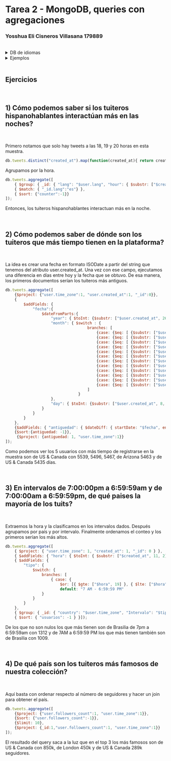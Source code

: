 # Tarea 2 - MongoDB, queries con agregaciones
### Yosshua Eli Cisneros Villasana 179889
<br/>
<details><summary>DB de idiomas</summary>
<p>

## Abreviaciones
```javascript
db.primarydialects.insertMany([
	{"lang":"af", "locale":"af-ZA"},
	{"lang":"ar", "locale":"ar"},
	{"lang":"bg", "locale":"bg-BG"},
	{"lang":"ca", "locale":"ca-AD"},
	{"lang":"cs", "locale":"cs-CZ"},
	{"lang":"cy", "locale":"cy-GB"},
	{"lang":"da", "locale":"da-DK"},
	{"lang":"de", "locale":"de-DE"},
	{"lang":"el", "locale":"el-GR"},
	{"lang":"en", "locale":"en-US"},
	{"lang":"es", "locale":"es-ES"},
	{"lang":"et", "locale":"et-EE"},
	{"lang":"eu", "locale":"eu"},
	{"lang":"fa", "locale":"fa-IR"},
	{"lang":"fi", "locale":"fi-FI"},
	{"lang":"fr", "locale":"fr-FR"},
	{"lang":"he", "locale":"he-IL"},
	{"lang":"hi", "locale":"hi-IN"},
	{"lang":"hr", "locale":"hr-HR"},
	{"lang":"hu", "locale":"hu-HU"},
	{"lang":"id", "locale":"id-ID"},
	{"lang":"is", "locale":"is-IS"},
	{"lang":"it", "locale":"it-IT"},
	{"lang":"ja", "locale":"ja-JP"},
	{"lang":"km", "locale":"km-KH"},
	{"lang":"ko", "locale":"ko-KR"},
	{"lang":"la", "locale":"la"},
	{"lang":"lt", "locale":"lt-LT"},
	{"lang":"lv", "locale":"lv-LV"},
	{"lang":"mn", "locale":"mn-MN"},
	{"lang":"nb", "locale":"nb-NO"},
	{"lang":"nl", "locale":"nl-NL"},
	{"lang":"nn", "locale":"nn-NO"},
	{"lang":"pl", "locale":"pl-PL"},
	{"lang":"pt", "locale":"pt-PT"},
	{"lang":"ro", "locale":"ro-RO"},
	{"lang":"ru", "locale":"ru-RU"},
	{"lang":"sk", "locale":"sk-SK"},
	{"lang":"sl", "locale":"sl-SI"},
	{"lang":"sr", "locale":"sr-RS"},
	{"lang":"sv", "locale":"sv-SE"},
	{"lang":"th", "locale":"th-TH"},
	{"lang":"tr", "locale":"tr-TR"},
	{"lang":"uk", "locale":"uk-UA"},
	{"lang":"vi", "locale":"vi-VN"},
	{"lang":"zh", "locale":"zh-CN"}
]);
```
## Abreviación con nombre
```javascript
db.languagenames.insertMany([{"locale":"af-ZA", "languages":[
            "Afrikaans",
            "Afrikaans"
]},
{"locale":"ar", "languages":[
            "العربية",
            "Arabic"
]},
{"locale":"bg-BG", "languages":[
            "Български",
            "Bulgarian"
]},
{"locale":"ca-AD", "languages":[
            "Català",
            "Catalan"
]},
{"locale":"cs-CZ", "languages":[
            "Čeština",
            "Czech"
]},
{"locale":"cy-GB", "languages":[
            "Cymraeg",
            "Welsh"
]},
{"locale":"da-DK", "languages":[
            "Dansk",
            "Danish"
]},
{"locale":"de-AT", "languages":[
            "Deutsch (Österreich)",
            "German (Austria)"
]},
{"locale":"de-CH", "languages":[
            "Deutsch (Schweiz)",
            "German (Switzerland)"
]},
{"locale":"de-DE", "languages":[
            "Deutsch (Deutschland)",
            "German (Germany)"
]},
{"locale":"el-GR", "languages":[
            "Ελληνικά",
            "Greek"
]},
{"locale":"en-GB", "languages":[
            "English (UK)",
            "English (UK)"
]},
{"locale":"en-US", "languages":[
            "English (US)",
            "English (US)"
]},
{"locale":"es-CL", "languages":[
            "Español (Chile)",
            "Spanish (Chile)"
]},
{"locale":"es-ES", "languages":[
            "Español (España)",
            "Spanish (Spain)"
]},
{"locale":"es-MX", "languages":[
            "Español (México)",
            "Spanish (Mexico)"
]},
{"locale":"et-EE", "languages":[
            "Eesti keel",
            "Estonian"
]},
{"locale":"eu", "languages":[
            "Euskara",
            "Basque"
]},
{"locale":"fa-IR", "languages":[
            "فارسی",
            "Persian"
]},
{"locale":"fi-FI", "languages":[
            "Suomi",
            "Finnish"
]},
{"locale":"fr-CA", "languages":[
            "Français (Canada)",
            "French (Canada)"
]},
{"locale":"fr-FR", "languages":[
            "Français (France)",
            "French (France)"
]},
{"locale":"he-IL", "languages":[
            "עברית",
            "Hebrew"
]},
{"locale":"hi-IN", "languages":[
            "हिंदी",
            "Hindi"
]},
{"locale":"hr-HR", "languages":[
            "Hrvatski",
            "Croatian"
]},
{"locale":"hu-HU", "languages":[
            "Magyar",
            "Hungarian"
]},
{"locale":"id-ID", "languages":[
            "Bahasa Indonesia",
            "Indonesian"    
]},
{"locale":"is-IS", "languages":[
            "Íslenska",
            "Icelandic"
]},
{"locale":"it-IT", "languages":[
            "Italiano",
            "Italian"
]},
{"locale":"ja-JP", "languages":[
            "日本語",
            "Japanese"
]},
{"locale":"km-KH", "languages":[
            "ភាសាខ្មែរ",
            "Khmer"
]},
{"locale":"ko-KR", "languages":[
            "한국어",
            "Korean"
]},
{"locale":"la", "languages":[
            "Latina",
            "Latin"
]},
{"locale":"lt-LT", "languages":[
            "Lietuvių kalba",
            "Lithuanian"
]},
{"locale":"lv-LV", "languages":[
            "Latviešu",
            "Latvian"
]},
{"locale":"mn-MN", "languages":[
            "Монгол",
            "Mongolian"
]},
{"locale":"nb-NO", "languages":[
            "Norsk bokmål",
            "Norwegian (Bokmål)"
]},
{"locale":"nl-NL", "languages":[
            "Nederlands",
            "Dutch"
]},
{"locale":"nn-NO", "languages":[
            "Norsk nynorsk",
            "Norwegian (Nynorsk)"
]},
{"locale":"pl-PL", "languages":[
            "Polski",
            "Polish"
]},
{"locale":"pt-BR", "languages":[
            "Português (Brasil)",
            "Portuguese (Brazil)"
]},
{"locale":"pt-PT", "languages":[
            "Português (Portugal)",
            "Portuguese (Portugal)"
]},
{"locale":"ro-RO", "languages":[
            "Română",
            "Romanian"
]},
{"locale":"ru-RU", "languages":[
            "Русский",
            "Russian"
]},
{"locale":"sk-SK", "languages":[
            "Slovenčina",
            "Slovak"
]},
{"locale":"sl-SI", "languages":[
            "Slovenščina",
            "Slovenian"
]},
{"locale":"sr-RS", "languages":[
            "Српски / Srpski",
            "Serbian"
]},
{"locale":"sv-SE", "languages":[
            "Svenska",
            "Swedish"
]},
{"locale":"th-TH", "languages":[
            "ไทย",
            "Thai"
]},
{"locale":"tr-TR", "languages":[
            "Türkçe",
            "Turkish"
]},
{"locale":"uk-UA", "languages":[
            "Українська",
            "Ukrainian"
]},
{"locale":"vi-VN", "languages":[
            "Tiếng Việt",
            "Vietnamese"
]},
{"locale":"zh-CN", "languages":[
            "中文 (中国大陆)",
            "Chinese (PRC)"
]},
{"locale":"zh-TW", "languages":[
            "中文 (台灣)",
            "Chinese (Taiwan)"
        ]}]);
```
</p>
</details>

<details><summary>Ejemplos</summary>
<p>
- Qué idiomas base son los que más tuitean con hashtags? Cuál con URLs? Y con @?

```javascript
// Con Hashtags
db.tweets.aggregate([
	{$lookup: {from:"primarydialects","localField":"user.lang","foreignField":"lang","as":"language"}},
	{$lookup: {from:"languagenames","localField":"language.locale","foreignField":"locale","as":"fulllocale"}},
	{$match:{"entities.hashtags":{$not:{$size:0}}}},
	{$group: {_id:"$fulllocale.languages", "conteo": {$count:{}}}}
])

// Con URLs
db.tweets.aggregate([
	{$lookup: {from:"primarydialects","localField":"user.lang","foreignField":"lang","as":"language"}},
	{$lookup: {from:"languagenames","localField":"language.locale","foreignField":"locale","as":"fulllocale"}},
	{$match:{"entities.urls":{$not:{$size:0}}}},
	{$group: {_id:"$fulllocale.languages", "conteo": {$count:{}}}}
])

// Con User Mentions
db.tweets.aggregate([
	{$match:{"entities.user_mentions":{$not:{$size:0}}}},
	{$group: {_id:"$user.lang", "conteo": {$count:{}}}},
	{$lookup: {from:"primarydialects","localField":"_id","foreignField":"lang","as":"language"}},
	{$lookup: {from:"languagenames","localField":"language.locale","foreignField":"locale","as":"fulllocale"}},
])
```
- Qué idioma base es el que más hashtags usa en sus tuits?

```javascript
db.tweets.aggregate([
	{$group: {_id:"$user.lang", "totalHashtags": {$sum:{$size:"$entities.hashtags"}}}},
	{$lookup: {from:"primarydialects","localField":"_id","foreignField":"lang","as":"language"}},
	{$lookup: {from:"languagenames","localField":"language.locale","foreignField":"locale","as":"fulllocale"}},
	{$project:{"language":0}},
	{$sort:{"totalHashtags":-1}}
])
```
</p>
</details>

<br/>

## Ejercicios
<br/>

## 1) Cómo podemos saber si los tuiteros hispanohablantes interactúan más en las noches?
<br/>

Primero notamos que solo hay tweets a las 18, 19 y 20 horas en esta muestra.

```javascript
db.tweets.distinct("created_at").map(function(created_at){ return created_at.substring(11, 13)}).filter((v,i,a) => a.indexOf(v) == i);
```
Agrupamos por la hora.
```javascript
db.tweets.aggregate([ 
    { $group: { _id: { "lang": "$user.lang", "hour": { $substr: ["$created_at", 11, 2] } }, "counter": { $count: {} } } }, 
    { $match: { "_id.lang":"es"} }, 
    { $sort: {"counter":-1}}
]);
```

Entonces, los tuiteros hispanohablantes interactuan más en la noche.

<br/>

## 2) Cómo podemos saber de dónde son los tuiteros que más tiempo tienen en la plataforma?
<br/>


La idea es crear una fecha en formato ISODate a partir del string que tenemos del atributo user.created_at.
Una vez con ese campo, ejecutamos una diferencia en días entre hoy y la fecha que se obtuvo.
De esa manera, los primeros documentos serían los tuiteros más antiguos.

```javascript
db.tweets.aggregate([
    {$project: {"user.time_zone":1, "user.created_at":1, "_id":0}},
    {
        $addFields: {
            "fecha":{ 
                $dateFromParts:{
                    "year": { $toInt: {$substr: ["$user.created_at", 26, 4] }}, 
                    "month": { $switch : { 
                                    branches: [
                                        {case: {$eq: [ {$substr: ["$user.created_at", 4, 3]},  "Jan"]}, then: 1},
                                        {case: {$eq: [ {$substr: ["$user.created_at", 4, 3]},  "Feb"]}, then: 2},
                                        {case: {$eq: [ {$substr: ["$user.created_at", 4, 3]},  "Mar"]}, then: 3},
                                        {case: {$eq: [ {$substr: ["$user.created_at", 4, 3]},  "Apr"]}, then: 4},
                                        {case: {$eq: [ {$substr: ["$user.created_at", 4, 3]},  "May"]}, then: 5},
                                        {case: {$eq: [ {$substr: ["$user.created_at", 4, 3]},  "Jun"]}, then: 6},
                                        {case: {$eq: [ {$substr: ["$user.created_at", 4, 3]},  "Jul"]}, then: 7},
                                        {case: {$eq: [ {$substr: ["$user.created_at", 4, 3]},  "Aug"]}, then: 8},
                                        {case: {$eq: [ {$substr: ["$user.created_at", 4, 3]},  "Sep"]}, then: 9},
                                        {case: {$eq: [ {$substr: ["$user.created_at", 4, 3]},  "Oct"]}, then: 10},
                                        {case: {$eq: [ {$substr: ["$user.created_at", 4, 3]},  "Nov"]}, then: 11},
                                        {case: {$eq: [ {$substr: ["$user.created_at", 4, 3]},  "Dec"]}, then: 12}
                                    ]
                                }                                     
                    },
                    "day": { $toInt: {$substr: ["$user.created_at", 8, 2] }}
                }
            }
        }
    },
    {$addFields: { "antiguedad": { $dateDiff: { startDate: "$fecha", endDate: new ISODate(), unit: "day"} }}},
    {$sort:{antiguedad: -1}},         
     {$project: {antiguedad: 1, "user.time_zone":1}}     
]);
```
Como podemos ver los 5 usuarios con más tiempo de registrarse en la muestra son de US & Canada con 5539, 5496, 5467, de Arizona 5463 y de US & Canada 5435 días.


<br/>

## 3) En intervalos de 7:00:00pm a 6:59:59am y de 7:00:00am a 6:59:59pm, de qué paises la mayoría de los tuits?
<br/>


Extraemos la hora y la clasificamos en los intervalos dados.
Después agrupamos por país y por intervalo.
Finalmente ordenamos el conteo y los primeros serían los más altos.
```javascript
db.tweets.aggregate([ 
    { $project: { "user.time_zone": 1, "created_at": 1, "_id": 0 } }, 
    { $addFields: { "hora": { $toInt: { $substr: ["$created_at", 11, 2] } } } }, 
    { $addFields: { 
        "tipo": { 
            $switch: { 
                branches: [ 
                    { case: { 
                        $or: [{ $gte: ["$hora", 19] }, { $lte: ["$hora", 6] }] }, then: "7 PM - 6:59:59 AM" }], 
                        default: "7 AM - 6:59:59 PM" 
                } 
            }       
        } 
    }, 
    { $group: { _id: { "country": "$user.time_zone", "Intervalo": "$tipo" }, "usuarios": { $count: {} } } },  
    { $sort: { "usuarios": -1 } }]);
```

De los que no son nulos los que más tienen son de Brasilia de 7pm a 6:59:59am con 1312 y de 7AM a 6:59:59 PM los que más tienen también son de Brasilia con 1009.

<br/>

## 4) De qué país son los tuiteros más famosos de nuestra colección?
<br/>

Aquí basta con ordenar respecto al número de seguidores y hacer un join para obtener el país.
```javascript
db.tweets.aggregate([         
    {$project: {"user.followers_count":1, "user.time_zone":1}}, 
    {$sort: {"user.followers_count":-1}},   
    {$limit: 10},    
    {$project: {_id:1,"user.followers_count":1, "user.time_zone":1}}
]);

```

El resultado del query saca a la luz que en el top 3 los más famosos son de US & Canada con 850k, de London 450k y de US & Canada 289k seguidores.

